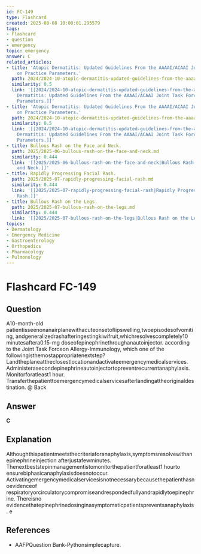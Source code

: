 ```yaml
---
id: FC-149
type: Flashcard
created: 2025-08-08 10:00:01.295579
tags:
- Flashcard
- question
- emergency
topic: emergency
answer: C
related_articles:
- title: 'Atopic Dermatitis: Updated Guidelines From the AAAAI/ACAAI Joint Task Force
    on Practice Parameters.'
  path: 2024/2024-10-atopic-dermatitis-updated-guidelines-from-the-aaaai-acaai-jo.md
  similarity: 0.5
  link: '[[2024/2024-10-atopic-dermatitis-updated-guidelines-from-the-aaaai-acaai-jo|Atopic
    Dermatitis: Updated Guidelines From the AAAAI/ACAAI Joint Task Force on Practice
    Parameters.]]'
- title: 'Atopic Dermatitis: Updated Guidelines From the AAAAI/ACAAI Joint Task Force
    on Practice Parameters.'
  path: 2024/2024-10-atopic-dermatitis-updated-guidelines-from-the-aaaaiacaai-joi.md
  similarity: 0.5
  link: '[[2024/2024-10-atopic-dermatitis-updated-guidelines-from-the-aaaaiacaai-joi|Atopic
    Dermatitis: Updated Guidelines From the AAAAI/ACAAI Joint Task Force on Practice
    Parameters.]]'
- title: Bullous Rash on the Face and Neck.
  path: 2025/2025-06-bullous-rash-on-the-face-and-neck.md
  similarity: 0.444
  link: '[[2025/2025-06-bullous-rash-on-the-face-and-neck|Bullous Rash on the Face
    and Neck.]]'
- title: Rapidly Progressing Facial Rash.
  path: 2025/2025-07-rapidly-progressing-facial-rash.md
  similarity: 0.444
  link: '[[2025/2025-07-rapidly-progressing-facial-rash|Rapidly Progressing Facial
    Rash.]]'
- title: Bullous Rash on the Legs.
  path: 2025/2025-07-bullous-rash-on-the-legs.md
  similarity: 0.444
  link: '[[2025/2025-07-bullous-rash-on-the-legs|Bullous Rash on the Legs.]]'
topics:
- Dermatology
- Emergency Medicine
- Gastroenterology
- Orthopedics
- Pharmacology
- Pulmonology
---
```


# Flashcard FC-149

## Question

A10-month-old patientisseenonanairplanewithacuteonsetoflipswelling,twoepisodesofvomiting, andgeneralizedrashafteringestingkiwifruit,whichresolvescompletely10 minutesaftera0.15-mg doseofepinephrinethroughanautoinjector. according to the Joint Task Forceon Allergy-Immunology, which one of the followingisthemostappropriatenextstep? Landtheplaneattheclosestlocationandactivateemergencymedicalservices. Administerasecondepinephrineautoinjectortopreventrecurrentanaphylaxis. Monitorforatleast1 hour. Transferthepatienttoemergencymedicalservicesafterlandingattheoriginaldestination. @ Back

## Answer

**C**

## Explanation

Althoughthispatientmeetsthecriteriaforanaphylaxis,symptomsresolvewithanepinephrineinjection afterjustafewminutes. Thenextbeststepinmanagementistomonitorthepatientforatleast1 hourto ensurebiphasicanaphylaxisdoesnotoccur. Activatingemergencymedicalservicesisnotnecessarybecausethepatienthasnoevidenceof respiratoryorcirculatorycompromiseandrespondedfullyandrapidlytoepinephrine. Thereisno evidencethatepinephrinedosinginasymptomaticpatientspreventsanaphylaxis. e

## References

- AAFPQuestion Bank-Pythonsimplecapture.

